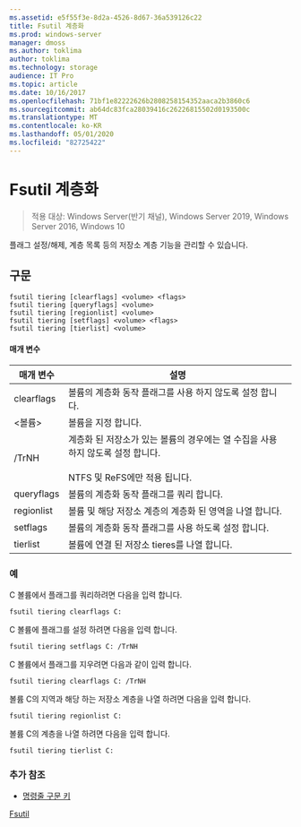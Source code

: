 ```yaml
---
ms.assetid: e5f55f3e-8d2a-4526-8d67-36a539126c22
title: Fsutil 계층화
ms.prod: windows-server
manager: dmoss
ms.author: toklima
author: toklima
ms.technology: storage
audience: IT Pro
ms.topic: article
ms.date: 10/16/2017
ms.openlocfilehash: 71bf1e82222626b2808258154352aaca2b3860c6
ms.sourcegitcommit: ab64dc83fca28039416c26226815502d0193500c
ms.translationtype: MT
ms.contentlocale: ko-KR
ms.lasthandoff: 05/01/2020
ms.locfileid: "82725422"
---
```

# <a name="fsutil-tiering"></a>Fsutil 계층화
> 적용 대상: Windows Server(반기 채널), Windows Server 2019, Windows Server 2016, Windows 10

플래그 설정/해제, 계층 목록 등의 저장소 계층 기능을 관리할 수 있습니다.

## <a name="syntax"></a>구문

```
fsutil tiering [clearflags] <volume> <flags>
fsutil tiering [queryflags] <volume>
fsutil tiering [regionlist] <volume>
fsutil tiering [setflags] <volume> <flags>
fsutil tiering [tierlist] <volume>
```

#### <a name="parameters"></a>매개 변수

|매개 변수|설명|
|-------------|---------------|
|clearflags|볼륨의 계층화 동작 플래그를 사용 하지 않도록 설정 합니다.|
|\<볼륨>|볼륨을 지정 합니다.|
|/TrNH|계층화 된 저장소가 있는 볼륨의 경우에는 열 수집을 사용 하지 않도록 설정 합니다.<br /><br>NTFS 및 ReFS에만 적용 됩니다.|
|queryflags|볼륨의 계층화 동작 플래그를 쿼리 합니다.|
|regionlist|볼륨 및 해당 저장소 계층의 계층화 된 영역을 나열 합니다.|
|setflags|볼륨의 계층화 동작 플래그를 사용 하도록 설정 합니다.|
|tierlist|볼륨에 연결 된 저장소 tieres를 나열 합니다.|


### <a name="examples"></a>예

C 볼륨에서 플래그를 쿼리하려면 다음을 입력 합니다.

```
fsutil tiering clearflags C:
```

C 볼륨에 플래그를 설정 하려면 다음을 입력 합니다.

```
fsutil tiering setflags C: /TrNH
```

C 볼륨에서 플래그를 지우려면 다음과 같이 입력 합니다.

```
fsutil tiering clearflags C: /TrNH
```

볼륨 C의 지역과 해당 하는 저장소 계층을 나열 하려면 다음을 입력 합니다.

```
fsutil tiering regionlist C:
```

볼륨 C의 계층을 나열 하려면 다음을 입력 합니다.

```
fsutil tiering tierlist C:
```



### <a name="additional-references"></a>추가 참조
- [명령줄 구문 키](command-line-syntax-key.md)

[Fsutil](Fsutil.md)

